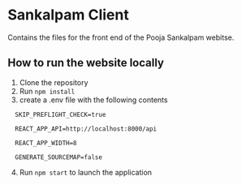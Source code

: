 # Sankalpam Client

Contains the files for the front end of the Pooja Sankalpam webitse.

## How to run the website locally

1. Clone the repository
2. Run ```npm install```
3. create a .env file with the following contents
```
  SKIP_PREFLIGHT_CHECK=true

  REACT_APP_API=http://localhost:8000/api

  REACT_APP_WIDTH=8

  GENERATE_SOURCEMAP=false
  ```
4. Run ```npm start``` to launch the application
